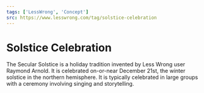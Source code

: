 ```yaml
---
tags: ['LessWrong', 'Concept']
src: https://www.lesswrong.com/tag/solstice-celebration
---
```


# Solstice Celebration
The Secular Solstice is a holiday tradition invented by Less Wrong user Raymond Arnold. It is celebrated on-or-near December 21st, the winter solstice in the northern hemisphere. It is typically celebrated in large groups with a ceremony involving singing and storytelling.

